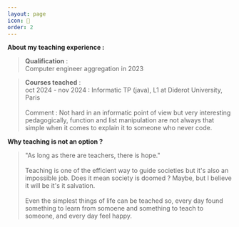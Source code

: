 ```yaml
---
layout: page
icon: 🗿
order: 2
---
```


**About my teaching experience :**

> **Qualification** : \
> Computer engineer aggregation in 2023

> **Courses teached** :\
> oct 2024 - nov 2024 : Informatic TP (java), L1 at Diderot University, Paris \
> \
> Comment : Not hard in an informatic point of view but very interesting pedagogically, function and list manipulation are not always that simple when it comes to explain it to someone who never code.












**Why teaching is not an option ?**

> "As long as there are teachers, there is hope."\
> \
> Teaching is one of the efficient way to guide societies but it's also an impossible job. Does it mean society is doomed ? Maybe, but I believe it will be it's it salvation.\
> \
> Even the simplest things of life can be teached so, every day found something to learn from somoene and something to teach to someone, and every day feel happy.
